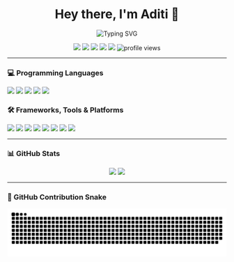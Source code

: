 <!-- GitHub Profile README for @aditig80 -->

<h1 align="center">Hey there, I'm Aditi 👋</h1>
<p align="center">
  <img src="https://readme-typing-svg.herokuapp.com?font=Fira+Code&duration=3000&pause=1000&color=F55F7C&center=true&width=450&lines=CSE+Undergrad+%7C+Full-Stack+Dev;AI+Explorer+%7C+Problem+Solver;Codeforces+Specialist+%7C+Always+Curious!" alt="Typing SVG" />
</p>

<p align="center">
  <a href="mailto:adiii.mails05@gmail.com"><img src="https://img.shields.io/badge/Email-EA4335?style=flat&logo=gmail&logoColor=white" /></a>
  <a href="https://www.linkedin.com/in/aditigupta99/"><img src="https://img.shields.io/badge/LinkedIn-0077B5?style=flat&logo=linkedin&logoColor=white" /></a>
  <a href="https://github.com/aditig80"><img src="https://img.shields.io/badge/GitHub-181717?style=flat&logo=github&logoColor=white" /></a>
  <a href="https://codeforces.com/profile/aditii_g99"><img src="https://img.shields.io/badge/Codeforces-1F8ACB?style=flat&logo=codeforces&logoColor=white" /></a>
  <a href="https://leetcode.com/u/adiig_9/"><img src="https://img.shields.io/badge/LeetCode-FFA116?style=flat&logo=leetcode&logoColor=black" /></a>
  <img src="https://komarev.com/ghpvc/?username=aditig80&style=flat&color=blue" alt="profile views" />
</p>

---

### 💻 Programming Languages
<p>
  <img src="https://img.shields.io/badge/Java-007396?style=for-the-badge&logo=java&logoColor=white"/>
  <img src="https://img.shields.io/badge/C-00599C?style=for-the-badge&logo=c&logoColor=white"/>
  <img src="https://img.shields.io/badge/C++-00599C?style=for-the-badge&logo=c%2B%2B&logoColor=white"/>
  <img src="https://img.shields.io/badge/Python-3776AB?style=for-the-badge&logo=python&logoColor=white"/>
  <img src="https://img.shields.io/badge/JavaScript-F7DF1E?style=for-the-badge&logo=javascript&logoColor=black"/>
</p>

### 🛠️ Frameworks, Tools & Platforms
<p>
  <img src="https://img.shields.io/badge/React-61DAFB?style=for-the-badge&logo=react&logoColor=black"/>
  <img src="https://img.shields.io/badge/Node.js-339933?style=for-the-badge&logo=nodedotjs&logoColor=white"/>
  <img src="https://img.shields.io/badge/Express-000000?style=for-the-badge&logo=express&logoColor=white"/>
  <img src="https://img.shields.io/badge/MongoDB-47A248?style=for-the-badge&logo=mongodb&logoColor=white"/>
  <img src="https://img.shields.io/badge/MySQL-00758F?style=for-the-badge&logo=mysql&logoColor=white"/>
  <img src="https://img.shields.io/badge/TailwindCSS-06B6D4?style=for-the-badge&logo=tailwindcss&logoColor=white"/>
  <img src="https://img.shields.io/badge/Linux-FCC624?style=for-the-badge&logo=linux&logoColor=black"/>
  <img src="https://img.shields.io/badge/VSCode-007ACC?style=for-the-badge&logo=visualstudiocode&logoColor=white"/>
</p>

---

### 📊 GitHub Stats

<p align="center">
  <img src="https://github-readme-stats.vercel.app/api?username=aditig80&show_icons=true&theme=tokyonight" height="165" />
  <img src="https://github-readme-stats.vercel.app/api/top-langs/?username=aditig80&layout=compact&theme=tokyonight" height="165" />
</p>

---

### 🐍 GitHub Contribution Snake

<p align="center">
  <img src="https://raw.githubusercontent.com/Platane/snk/output/github-contribution-grid-snake.svg" alt="snake gif" />
</p>
